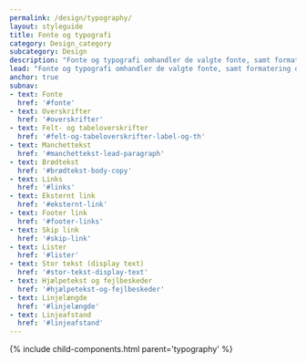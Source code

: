 ```yaml
---
permalink: /design/typography/
layout: styleguide
title: Fonte og typografi
category: Design_category
subcategory: Design
description: "Fonte og typografi omhandler de valgte fonte, samt formatering og brug af tekst og overskrifter."
lead: "Fonte og typografi omhandler de valgte fonte, samt formatering og brug af tekst og overskrifter."
anchor: true
subnav:
- text: Fonte
  href: '#fonte'
- text: Overskrifter
  href: '#overskrifter'
- text: Felt- og tabeloverskrifter
  href: '#felt-og-tabeloverskrifter-label-og-th'
- text: Manchettekst
  href: '#manchettekst-lead-paragraph'
- text: Brødtekst
  href: '#brødtekst-body-copy'
- text: Links
  href: '#links'
- text: Eksternt link
  href: '#eksternt-link'
- text: Footer link
  href: '#footer-links'
- text: Skip link
  href: '#skip-link'
- text: Lister
  href: '#lister'
- text: Stor tekst (display text)
  href: '#stor-tekst-display-text'
- text: Hjælpetekst og fejlbeskeder
  href: '#hjælpetekst-og-fejlbeskeder'
- text: Linjelængde
  href: '#linjelængde'
- text: Linjeafstand
  href: '#linjeafstand'
---
```


{% include child-components.html parent='typography' %}
